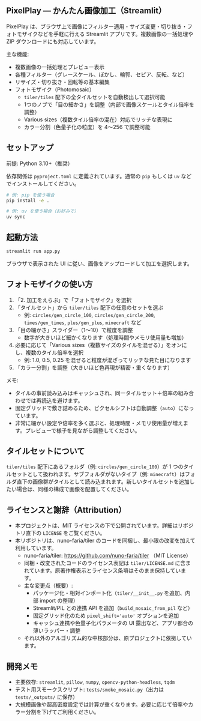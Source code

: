 ## PixelPlay — かんたん画像加工（Streamlit）

PixelPlay は、ブラウザ上で画像にフィルター適用・サイズ変更・切り抜き・フォトモザイクなどを手軽に行える Streamlit アプリです。複数画像の一括処理や ZIP ダウンロードにも対応しています。

主な機能:

- 複数画像の一括処理とプレビュー表示
- 各種フィルター（グレースケール、ぼかし、輪郭、セピア、反転、など）
- リサイズ・切り抜き・回転等の基本編集
- フォトモザイク（Photomosaic）
  - `tiler/tiles` 配下の全タイルセットを自動検出して選択可能
  - 1つのノブで「目の細かさ」を調整（内部で画像スケールとタイル倍率を調整）
  - Various sizes（複数タイル倍率の混在）対応でリッチな表現に
  - カラー分割（色量子化の粒度）を 4〜256 で調整可能


## セットアップ

前提: Python 3.10+（推奨）

依存関係は `pyproject.toml` に定義されています。通常の `pip` もしくは `uv` などでインストールしてください。

```bash
# 例: pip を使う場合
pip install -e .

# 例: uv を使う場合（お好みで）
uv sync
```


## 起動方法

```bash
streamlit run app.py
```

ブラウザで表示された UI に従い、画像をアップロードして加工を選択します。


## フォトモザイクの使い方

1. 「2. 加工をえらぶ」で「フォトモザイク」を選択
2. 「タイルセット」から `tiler/tiles` 配下の任意のセットを選ぶ
	- 例: `circles/gen_circle_100`, `circles/gen_circle_200`, `times/gen_times`, `plus/gen_plus`, `minecraft` など
3. 「目の細かさ」スライダー（1〜10）で粒度を調整
	- 数字が大きいほど細かくなります（処理時間やメモリ使用量も増加）
4. 必要に応じて「Various sizes（複数サイズのタイルを混ぜる）」をオンにし、複数のタイル倍率を選択
	- 例: 1.0, 0.5, 0.25 を混ぜると粒度が混ざってリッチな見た目になります
5. 「カラー分割」を調整（大きいほど色再現が精密・重くなります）

メモ:

- タイルの事前読み込みはキャッシュされ、同一タイルセット＋倍率の組み合わせでは再読込を避けます。
- 固定グリッドで敷き詰めるため、ピクセルシフトは自動調整（`auto`）になっています。
- 非常に細かい設定や倍率を多く選ぶと、処理時間・メモリ使用量が増えます。プレビューで様子を見ながら調整してください。


## タイルセットについて

`tiler/tiles` 配下にあるフォルダ（例: `circles/gen_circle_100`）が 1 つのタイルセットとして扱われます。サブフォルダがないタイプ（例: `minecraft`）はフォルダ直下の画像群がタイルとして読み込まれます。新しいタイルセットを追加したい場合は、同様の構成で画像を配置してください。


## ライセンスと謝辞（Attribution）

- 本プロジェクトは、MIT ライセンスの下で公開されています。詳細はリポジトリ直下の `LICENSE` をご覧ください。
- 本リポジトリは、nuno-faria/tiler のコードを同梱し、最小限の改変を加えて利用しています。
  - nuno-faria/tiler: https://github.com/nuno-faria/tiler （MIT License）
  - 同梱・改変されたコードのライセンス表記は `tiler/LICENSE.md` に含まれています。原著作権表示とライセンス条項はそのまま保持しています。
  - 主な変更点（概要）:
    - パッケージ化・相対インポート化（`tiler/__init__.py` を追加、内部 import の整理）
    - Streamlit/PIL との連携 API を追加（`build_mosaic_from_pil` など）
    - 固定グリッド化のため `pixel_shift='auto'` オプションを追加
    - キャッシュ連携や色量子化パラメータの UI 露出など、アプリ都合の薄いラッパー・調整
  - それ以外のアルゴリズム的な中核部分は、原プロジェクトに依拠しています。


## 開発メモ

- 主要依存: `streamlit`, `pillow`, `numpy`, `opencv-python-headless`, `tqdm`
- テスト用スモークスクリプト: `tests/smoke_mosaic.py`（出力は `tests/_outputs/` に保存）
- 大規模画像や超高密度設定では計算が重くなります。必要に応じて倍率やカラー分割を下げてご利用ください。

